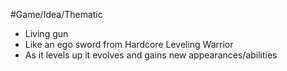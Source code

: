 #Game/Idea/Thematic 

- Living gun
- Like an ego sword from Hardcore Leveling Warrior
- As it levels up it evolves and gains new appearances/abilities